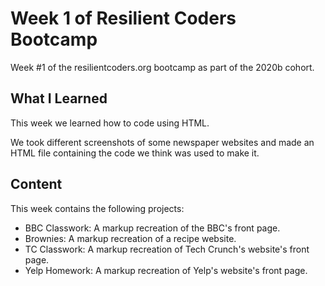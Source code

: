 # Week 1 of Resilient Coders Bootcamp
Week #1 of the resilientcoders.org bootcamp as part of the 2020b cohort.

## What I Learned
This week we learned how to code using HTML.

We took different screenshots of some newspaper websites and made an HTML file containing the code we think was used to make it.

## Content
This week contains the following projects:
* BBC Classwork: A markup recreation of the BBC's front page.
* Brownies: A markup recreation of a recipe website.
* TC Classwork: A markup recreation of Tech Crunch's website's front page.
* Yelp Homework: A markup recreation of Yelp's website's front page. 

